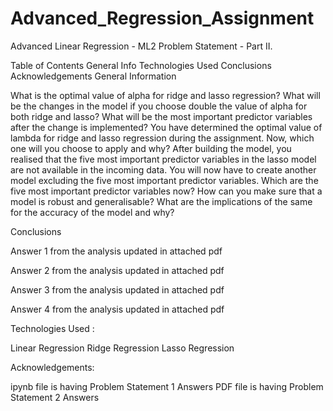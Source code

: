 # Advanced_Regression_Assignment

Advanced Linear Regression - ML2
Problem Statement - Part II.

Table of Contents
General Info
Technologies Used
Conclusions
Acknowledgements
General Information

What is the optimal value of alpha for ridge and lasso regression? What will be the changes in the model if you choose double the value of alpha for both ridge and lasso? What will be the most important predictor variables after the change is implemented?
You have determined the optimal value of lambda for ridge and lasso regression during the assignment. Now, which one will you choose to apply and why?
After building the model, you realised that the five most important predictor variables in the lasso model are not available in the incoming data. You will now have to create another model excluding the five most important predictor variables. Which are the five most important predictor variables now?
How can you make sure that a model is robust and generalisable? What are the implications of the same for the accuracy of the model and why?

Conclusions

Answer 1 from the analysis updated in attached pdf

Answer 2 from the analysis updated in attached pdf

Answer 3 from the analysis updated in attached pdf

Answer 4 from the analysis updated in attached pdf


Technologies Used :

Linear Regression
Ridge Regression
Lasso Regression

Acknowledgements:

ipynb file is having Problem Statement 1 Answers
PDF file is having Problem Statement 2 Answers

